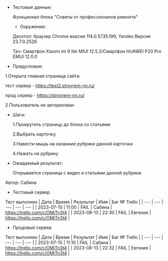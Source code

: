 * Тестовые данные:

   Функционал блока "Советы от профессионалов ремонта"
   
   * Окружение: 

	Десктоп: браузер Chrome версия 114.0.5735.199, Yandex Версия 23.7.0.2526
	
	Тач: Cмартфон Xiaomi mi 9 lite MIUI 12.5.2/Cмартфон HUAWEI P20 Pro EMUI 12.0.0
 
* Предусловие:

 1.Открыта главная страница сайта:
 
 тест сервер - https://test2.stroyrem-nn.ru/
 
 прод сервер - https://stroyrem-nn.ru/
 
 2.Пользователь не авторизован
 
* Шаги:

  1.Прокрутить страницу до блока со статьями
  
  2.Выбрать карточку
  
  3.Навести мышь на название рубрики данной карточки
  
  4.Нажать на рубрику 

* Ожидаемый результат:

   Открывается страница с видео и статьями данной рубрики


Автор: Сабина

* Тестовый сервер 

Тест выполнен
| Дата | Время | Результат | Имя | Баг № Trello |
| --- | --- | --- | --- | --- |
| 2023-07-15 | 11:00 | FAIL | Сабина | https://trello.com/c/OMiTn3t4 | 
| 2023-08-13 | 22:30 | FAIL | Евгения | https://trello.com/c/OMiTn3t4 | 

* Продовый сервер

Тест выполнен
| Дата | Время | Результат | Имя | Баг № Trello |
| --- | --- | --- | --- | --- |
| 2023-07-15 | 11:10 | FAIL | Сабина | https://trello.com/c/OMiTn3t4 | 
| 2023-08-13 | 22:32 | FAIL | Евгения | https://trello.com/c/OMiTn3t4 | 
	
